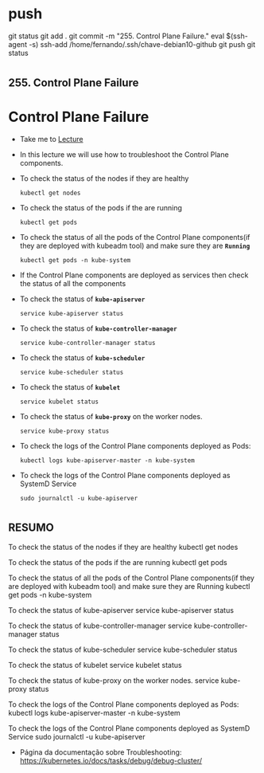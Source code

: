 #
# ###################################################################################################################### 
# ###################################################################################################################### 
#  push

git status
git add .
git commit -m "255. Control Plane Failure."
eval $(ssh-agent -s)
ssh-add /home/fernando/.ssh/chave-debian10-github
git push
git status




# ###################################################################################################################### 
# ###################################################################################################################### 
## 255. Control Plane Failure

# Control Plane Failure

  - Take me to [Lecture](https://kodekloud.com/topic/control-plane-failure/)
  
  - In this lecture we will use how to troubleshoot the Control Plane components.

  - To check the status of the nodes if they are healthy

    ```
    kubectl get nodes
    ```

  - To check the status of the pods if the are running

    ```
    kubectl get pods
    ```

  - To check the status of all the pods of the Control Plane components(if they are deployed with kubeadm tool) and make sure they are **`Running`**

    ```
    kubectl get pods -n kube-system
    ```
 

  - If the Control Plane components are deployed as services then check the status of all the components
 

  - To check the status of **`kube-apiserver`** 

    ```
    service kube-apiserver status
    ```

  - To check the status of **`kube-controller-manager`** 

    ```
    service kube-controller-manager status
    ```

  - To check the status of **`kube-scheduler`** 

    ```
    service kube-scheduler status
    ```
 

  - To check the status of **`kubelet`** 

    ```
    service kubelet status
    ```

  - To check the status of **`kube-proxy`** on the worker nodes.

    ```
    service kube-proxy status
    ```

  - To check the logs of the Control Plane components deployed as Pods:

    ```
    kubectl logs kube-apiserver-master -n kube-system
    ```
 

  - To check the logs of the Control Plane components deployed as SystemD Service

    ```
    sudo journalctl -u kube-apiserver
    ```












# ###################################################################################################################### 
# ###################################################################################################################### 
## RESUMO

To check the status of the nodes if they are healthy
kubectl get nodes

To check the status of the pods if the are running
kubectl get pods

To check the status of all the pods of the Control Plane components(if they are deployed with kubeadm tool) and make sure they are Running
kubectl get pods -n kube-system

To check the status of kube-apiserver
service kube-apiserver status

To check the status of kube-controller-manager
service kube-controller-manager status

To check the status of kube-scheduler
service kube-scheduler status

To check the status of kubelet
service kubelet status

To check the status of kube-proxy on the worker nodes.
service kube-proxy status

To check the logs of the Control Plane components deployed as Pods:
kubectl logs kube-apiserver-master -n kube-system

To check the logs of the Control Plane components deployed as SystemD Service
sudo journalctl -u kube-apiserver

- Página da documentação sobre Troubleshooting:
<https://kubernetes.io/docs/tasks/debug/debug-cluster/>


